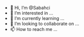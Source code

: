- 👋 Hi, I’m @Sabahci
- 👀 I’m interested in ...
- 🌱 I’m currently learning ...
- 💞️ I’m looking to collaborate on ...
- 📫 How to reach me ...

<!---
Sabahci/Sabahci is a ✨ special ✨ repository because its `README.md` (this file) appears on your GitHub profile.
You can click the Preview link to take a look at your changes.
--->
